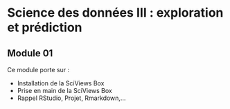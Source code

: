 # Science des données III : exploration et prédiction
## Module 01

Ce module porte sur :

- Installation de la SciViews Box 
- Prise en main de la SciViews Box
- Rappel RStudio, Projet, Rmarkdown,...

